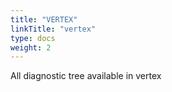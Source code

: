 ```yaml
---
title: "VERTEX"
linkTitle: "vertex"
type: docs
weight: 2
---
```


All diagnostic tree available in vertex

